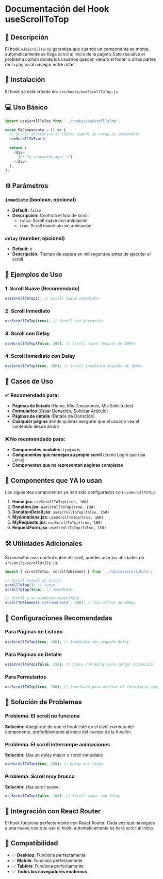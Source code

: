 # Documentación del Hook useScrollToTop

## 📝 Descripción

El hook `useScrollToTop` garantiza que cuando un componente se monte, automáticamente se haga scroll al inicio de la página. Esto resuelve el problema común donde los usuarios quedan viendo el footer u otras partes de la página al navegar entre rutas.

## 🚀 Instalación

El hook ya está creado en: `src/hooks/useScrollToTop.js`

## 💻 Uso Básico

```javascript
import useScrollToTop from '../hooks/useScrollToTop';

const MiComponente = () => {
  // Scroll automático al inicio cuando se carga el componente
  useScrollToTop();
  
  return (
    <div>
      {/* Tu contenido aquí */}
    </div>
  );
};
```

## ⚙️ Parámetros

### `immediate` (boolean, opcional)
- **Default:** `false`
- **Descripción:** Controla el tipo de scroll
  - `false`: Scroll suave con animación
  - `true`: Scroll inmediato sin animación

### `delay` (number, opcional)
- **Default:** `0`
- **Descripción:** Tiempo de espera en milisegundos antes de ejecutar el scroll

## 📖 Ejemplos de Uso

### 1. Scroll Suave (Recomendado)
```javascript
useScrollToTop(); // Scroll suave inmediato
```

### 2. Scroll Inmediato
```javascript
useScrollToTop(true); // Scroll sin animación
```

### 3. Scroll con Delay
```javascript
useScrollToTop(false, 200); // Scroll suave después de 200ms
```

### 4. Scroll Inmediato con Delay
```javascript
useScrollToTop(true, 100); // Scroll inmediato después de 100ms
```

## 🎯 Casos de Uso

### ✅ Recomendado para:
- **Páginas de listado** (Home, Mis Donaciones, Mis Solicitudes)
- **Formularios** (Crear Donación, Solicitar Artículo)
- **Páginas de detalle** (Detalle de Donación)
- **Cualquier página** donde quieras asegurar que el usuario vea el contenido desde arriba

### ❌ No recomendado para:
- **Componentes modales** o popups
- **Componentes que manejan su propio scroll** (como Login que usa Lenis)
- **Componentes que no representan páginas completas**

## 🔧 Componentes que YA lo usan

Los siguientes componentes ya han sido configurados con `useScrollToTop`:

1. **Home.jsx**: `useScrollToTop(true, 100)`
2. **Donation.jsx**: `useScrollToTop(true, 100)`
3. **DonationDetail.jsx**: `useScrollToTop(false, 150)`
4. **Mydonations.jsx**: `useScrollToTop(true, 100)`
5. **MyRequests.jsx**: `useScrollToTop(true, 100)`
6. **RequestForm.jsx**: `useScrollToTop(false, 150)`

## 🛠️ Utilidades Adicionales

Si necesitas más control sobre el scroll, puedes usar las utilidades de `src/utils/scrollUtils.js`:

```javascript
import { scrollToTop, scrollToElement } from '../utils/scrollUtils';

// Scroll manual al inicio
scrollToTop(); // Suave
scrollToTop(true); // Inmediato

// Scroll a un elemento específico
scrollToElement('miElementoId', 100); // Con offset de 100px
```

## 🎨 Configuraciones Recomendadas

### Para Páginas de Listado
```javascript
useScrollToTop(true, 100); // Inmediato con pequeño delay
```

### Para Páginas de Detalle
```javascript
useScrollToTop(false, 150); // Suave con delay para cargar contenido
```

### Para Formularios
```javascript
useScrollToTop(true, 100); // Inmediato para mostrar el formulario completo
```

## 🐛 Solución de Problemas

### Problema: El scroll no funciona
**Solución:** Asegúrate de que el hook esté en el nivel correcto del componente, preferiblemente al inicio del cuerpo de la función.

### Problema: El scroll interrumpe animaciones
**Solución:** Usa un delay mayor o scroll inmediato:
```javascript
useScrollToTop(true, 200); // Delay más largo
```

### Problema: Scroll muy brusco
**Solución:** Usa scroll suave:
```javascript
useScrollToTop(false, 100); // Scroll suave con delay
```

## 🔄 Integración con React Router

El hook funciona perfectamente con React Router. Cada vez que navegues a una nueva ruta que use el hook, automáticamente se hará scroll al inicio.

## 📱 Compatibilidad

- ✅ **Desktop**: Funciona perfectamente
- ✅ **Mobile**: Funciona perfectamente
- ✅ **Tablets**: Funciona perfectamente
- ✅ **Todos los navegadores modernos**
